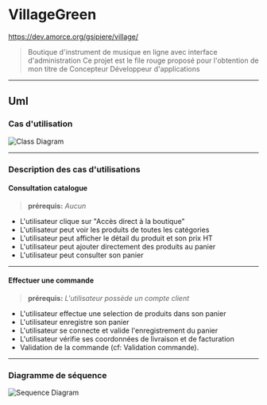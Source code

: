 # VillageGreen

https://dev.amorce.org/gsipiere/village/

> Boutique d'instrument de musique en ligne avec interface d'administration
> Ce projet est le file rouge proposé pour l'obtention de mon titre de Concepteur Développeur d'applications



***

## Uml

### Cas d'utilisation

![Class Diagram](http://www.plantuml.com/plantuml/proxy?src=https://raw.githubusercontent.com/germainsip/projet-village/master/puml/cas_util.puml)

***

### Description des cas d'utilisations

#### Consultation catalogue

> **prérequis:** _Aucun_


- L'utilisateur clique sur "Accès direct à la boutique"
- L'utilisateur peut voir les produits de toutes les catégories
- L'utilisateur peut afficher le détail du produit et son prix HT
- L'utilisateur peut ajouter directement des produits au panier
- L'utilisateur peut consulter son panier

***

#### Effectuer une commande

> **prérequis:** _L'utilisateur possède un compte client_

- L'utilisateur effectue une selection de produits dans son panier
- L'utilisateur enregistre son panier
- L'utilisateur se connecte et valide l'enregistrement du panier
- L'utilisateur vérifie ses coordonnées de livraison et de facturation
- Validation de la commande (cf: Validation commande).

***

### Diagramme de séquence

![Sequence Diagram](http://www.plantuml.com/plantuml/proxy?src=https://raw.githubusercontent.com/germainsip/projet-village/master/puml/sequence_commande.puml)
